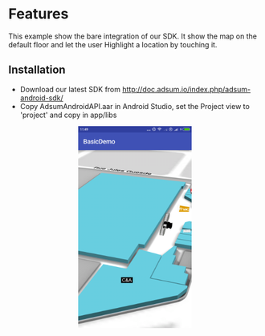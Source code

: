 # Features 

This example show the bare integration of our SDK.
It show the map on the default floor and let the user Highlight a location by touching it.

## Installation

* Download our latest SDK from http://doc.adsum.io/index.php/adsum-android-sdk/
* Copy AdsumAndroidAPI.aar in Android Studio, set the Project view to 'project' and copy in app/libs




<div align="center">
        <img width="45%" src="/screenshot1.png" alt="Map screen" title="Map screen"</img>
</div>